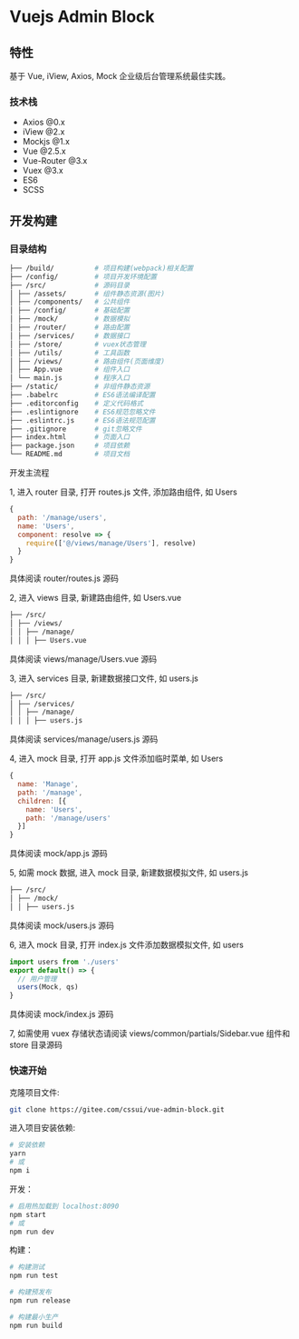 # Vuejs Admin Block

## 特性

基于 Vue, iView, Axios, Mock 企业级后台管理系统最佳实践。

### 技术栈

- Axios @0.x
- iView @2.x
- Mockjs @1.x
- Vue @2.5.x
- Vue-Router @3.x
- Vuex @3.x
- ES6
- SCSS

## 开发构建

### 目录结构

```bash
├── /build/          # 项目构建(webpack)相关配置
├── /config/         # 项目开发环境配置
├── /src/            # 源码目录
│ ├── /assets/       # 组件静态资源(图片)
│ ├── /components/   # 公共组件
│ ├── /config/       # 基础配置
│ ├── /mock/         # 数据模拟
│ ├── /router/       # 路由配置
│ ├── /services/     # 数据接口
│ ├── /store/        # vuex状态管理
│ ├── /utils/        # 工具函数
│ ├── /views/        # 路由组件(页面维度)
│ ├── App.vue        # 组件入口
│ └── main.js        # 程序入口
├── /static/         # 非组件静态资源
├── .babelrc         # ES6语法编译配置
├── .editorconfig    # 定义代码格式
├── .eslintignore    # ES6规范忽略文件
├── .eslintrc.js     # ES6语法规范配置
├── .gitignore       # git忽略文件
├── index.html       # 页面入口
├── package.json     # 项目依赖
└── README.md        # 项目文档
```

开发主流程

1, 进入 router 目录, 打开 routes.js 文件, 添加路由组件, 如 Users

```javascript
{
  path: '/manage/users',
  name: 'Users',
  component: resolve => {
    require(['@/views/manage/Users'], resolve)
  }
}
```

具体阅读 router/routes.js 源码

2, 进入 views 目录, 新建路由组件, 如 Users.vue

```bash
├── /src/
│ ├── /views/
│ │ ├── /manage/
│ │ │ ├── Users.vue
```

具体阅读 views/manage/Users.vue 源码

3, 进入 services 目录, 新建数据接口文件, 如 users.js

```bash
├── /src/
│ ├── /services/
│ │ ├── /manage/
│ │ │ ├── users.js
```

具体阅读 services/manage/users.js 源码

4, 进入 mock 目录, 打开 app.js 文件添加临时菜单, 如 Users

```javascript
{
  name: 'Manage',
  path: '/manage',
  children: [{
    name: 'Users',
    path: '/manage/users'
  }]
}
```

具体阅读 mock/app.js 源码

5, 如需 mock 数据, 进入 mock 目录, 新建数据模拟文件, 如 users.js

```bash
├── /src/
│ ├── /mock/
│ │ ├── users.js
```

具体阅读 mock/users.js 源码

6, 进入 mock 目录, 打开 index.js 文件添加数据模拟文件, 如 users

```javascript
import users from './users'
export default() => {
  // 用户管理
  users(Mock, qs)
}
```

具体阅读 mock/index.js 源码

7, 如需使用 vuex 存储状态请阅读 views/common/partials/Sidebar.vue 组件和 store 目录源码

### 快速开始

克隆项目文件:

```bash
git clone https://gitee.com/cssui/vue-admin-block.git
```

进入项目安装依赖:

```bash
# 安装依赖
yarn
# 或
npm i
```

开发：

```bash
# 启用热加载到 localhost:8090
npm start
# 或
npm run dev
```

构建：

```bash
# 构建测试
npm run test

# 构建预发布
npm run release

# 构建最小生产
npm run build
```
